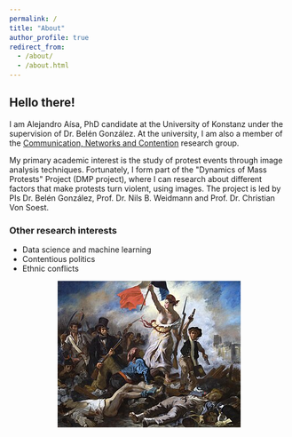 ```yaml
---
permalink: /
title: "About"
author_profile: true
redirect_from: 
  - /about/
  - /about.html
---
```


## Hello there!

I am Alejandro Aísa, PhD candidate at the University of Konstanz under the supervision of Dr. Belén González. At the university, I am also a member of the [Communication, Networks and Contention](https://www.polver.uni-konstanz.de/cnc/) research group. 

My primary academic interest is the study of protest events through image analysis techniques. Fortunately, I form part of the "Dynamics of Mass Protests" Project (DMP project), where I can research about different factors that make protests turn violent, using images. The project is led by PIs Dr. Belén González, Prof. Dr. Nils B. Weidmann and Prof. Dr. Christian Von Soest. 

### Other research interests 

- Data science and machine learning 
- Contentious politics
- Ethnic conflicts

<p align="center">
  <img src="./_pages/favicon_2.jpg">
</p>






